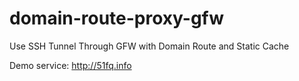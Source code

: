 domain-route-proxy-gfw
======================

Use SSH Tunnel Through GFW with Domain Route and Static Cache

Demo service: http://51fq.info

